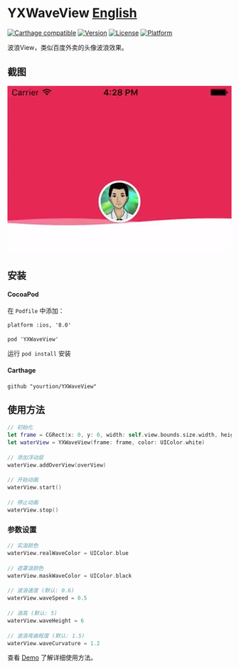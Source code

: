 # YXWaveView [English](README.md)

[![Carthage compatible](https://img.shields.io/badge/Carthage-compatible-4BC51D.svg?style=flat)](https://github.com/Carthage/Carthage)
[![Version](https://img.shields.io/cocoapods/v/YXWaveView.svg?style=flat)](http://cocoapods.org/pods/YXWaveView)
[![License](https://img.shields.io/cocoapods/l/YXWaveView.svg?style=flat)](http://cocoapods.org/pods/YXWaveView)
[![Platform](https://img.shields.io/cocoapods/p/YXWaveView.svg?style=flat)](http://cocoapods.org/pods/YXWaveView)

波浪View，类似百度外卖的头像波浪效果。

## 截图 

![ScreenShot](ScreenShot.gif)

## 安装

#### CocoaPod

在 `Podfile` 中添加：

```
platform :ios, '8.0'

pod 'YXWaveView'
```

运行 `pod install` 安装

#### Carthage

```
github "yourtion/YXWaveView"
```

## 使用方法

```swift
// 初始化
let frame = CGRect(x: 0, y: 0, width: self.view.bounds.size.width, height: 200)
let waterView = YXWaveView(frame: frame, color: UIColor.white)

// 添加浮动层
waterView.addOverView(overView)

// 开始动画
waterView.start()

// 停止动画
waterView.stop()
```


### 参数设置

```swift
// 实浪颜色
waterView.realWaveColor = UIColor.blue

// 遮罩浪颜色
waterView.maskWaveColor = UIColor.black

// 波浪速度 (默认: 0.6)
waterView.waveSpeed = 0.5

// 浪高 (默认: 5)
waterView.waveHeight = 6

// 波浪弯曲程度 (默认: 1.5)
waterView.waveCurvature = 1.2
```

查看 [Demo](YXWaveViewDemo/ViewController.swift) 了解详细使用方法。
